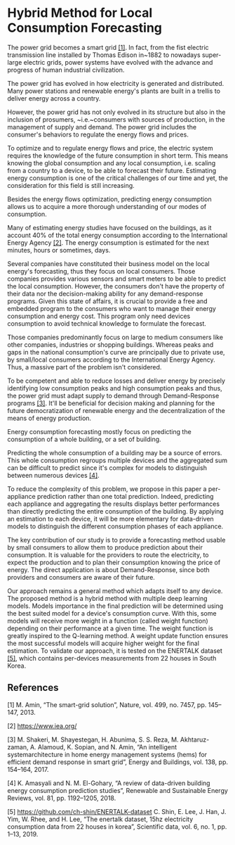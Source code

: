 # Hybrid Method for Local Consumption Forecasting

The power grid becomes a smart grid [[1]](#1). In fact, from the fist electric transmission line installed by Thomas Edison in~1882 to nowadays super-large electric grids, power systems have evolved with the advance and progress  of human industrial civilization. 

The power grid has evolved in how electricity is generated and distributed. Many power stations and renewable energy's plants are built in a trellis to deliver energy across a country. 

However, the power grid has not only evolved in its structure but also in the inclusion of prosumers, ~i.e.~consumers with sources of production, in the management of supply and demand. The power grid includes the consumer's behaviors to regulate the energy flows and prices.

To optimize and to regulate energy flows and price, the electric system requires the knowledge of the future consumption in short term. This means knowing the global consumption and any local consumption, i.e. scaling from a country to a device, to be able to forecast their future. Estimating energy consumption is one of the critical challenges of our time and yet, the consideration for this field is still increasing. 

Besides the energy flows optimization, predicting energy consumption allows us to acquire a more thorough understanding of our modes of consumption.

Many of estimating energy studies have focused on the buildings, as it account 40% of the total energy consumption according to the International Energy Agency [[2]](#2). The energy consumption is estimated for the next minutes, hours or sometimes, days.

Several companies have constituted their business model on the local energy's forecasting, thus they focus on local consumers. Those companies provides various sensors and smart meters to be able to predict the local consumption. However, the consumers don't have the property of their data nor the decision-making ability for any demand-response programs. Given this state of affairs, it is crucial to provide a free and embedded program to the consumers who want to manage their energy consumption and energy cost. This program only need devices consumption to avoid technical knowledge to formulate the forecast.

Those companies predominantly focus on large to medium consumers like other companies, industries or shopping buildings. Whereas peaks and gaps in the national consumption's curve are principally due to private use, by small/local consumers according to the International Energy Agency. Thus, a massive part of the problem isn't considered. 

To be competent and able to reduce losses and deliver energy by precisely identifying low consumption peaks and high consumption peaks and thus, the power grid must adapt supply to demand through Demand-Response programs [[3]](#3).
It'll be beneficial for decision making and planning for the future democratization of renewable energy and the decentralization of the means of energy production.

Energy consumption forecasting mostly focus on predicting the consumption of a whole building, or a set of building. 

Predicting the whole consumption of a building may be a source of errors. This whole consumption regroups multiple devices and the aggregated sum can be difficult to predict since it's complex for models to distinguish between numerous devices [[4]](#4).

To reduce the complexity of this problem, we propose in this paper a per-appliance prediction rather than one total prediction.
Indeed, predicting each appliance and aggregating the results displays better performances than directly predicting the entire consumption of the building.
By applying an estimation to each device, it will be more elementary for data-driven models to distinguish the different consumption phases of each appliance.

The key contribution of our study is to provide a forecasting method usable by small consumers to allow them to produce prediction about their consumption. It is valuable for the providers to route the electricity, to expect the production and to plan their consumption knowing the price of energy. The direct application is about Demand-Response, since both providers and consumers are aware of their future.

Our approach remains a general method which adapts itself to any device. The proposed method is a hybrid method with multiple deep learning models. Models importance in the final prediction will be determined using the best suited model for a device's consumption curve. With this, some models will receive more weight in a function (called weight function) depending on their performance at a given time. The weight function is greatly inspired to the Q-learning method. A weight update function ensures the most successful models will acquire higher weight for the final estimation. To validate our approach, it is tested on the ENERTALK dataset [[5]](#5), which contains per-devices measurements from 22 houses in South Korea.

## References

<a id="1">[1]</a> 
M. Amin, “The smart-grid solution”, Nature, vol. 499, no. 7457, pp. 145–147, 2013.

<a id="2">[2]</a> 
https://www.iea.org/

<a id="3">[3]</a>
M. Shakeri, M. Shayestegan, H. Abunima, S. S. Reza, M. Akhtaruz-zaman, A. Alamoud, K. Sopian, and N. Amin, “An intelligent systemarchitecture in home energy management systems (hems) for efficient demand response in smart grid”, Energy and Buildings, vol. 138, pp. 154–164, 2017.

<a id="4">[4]</a>
K. Amasyali and N. M. El-Gohary, “A review of data-driven building energy consumption prediction studies”, Renewable and Sustainable Energy Reviews, vol. 81, pp. 1192–1205, 2018.


<a id="5">[5]</a>
https://github.com/ch-shin/ENERTALK-dataset
C. Shin, E. Lee, J. Han, J. Yim, W. Rhee, and H. Lee, “The enertalk dataset, 15hz electricity consumption data from 22 houses in korea”, Scientific data, vol. 6, no. 1, pp. 1–13, 2019.